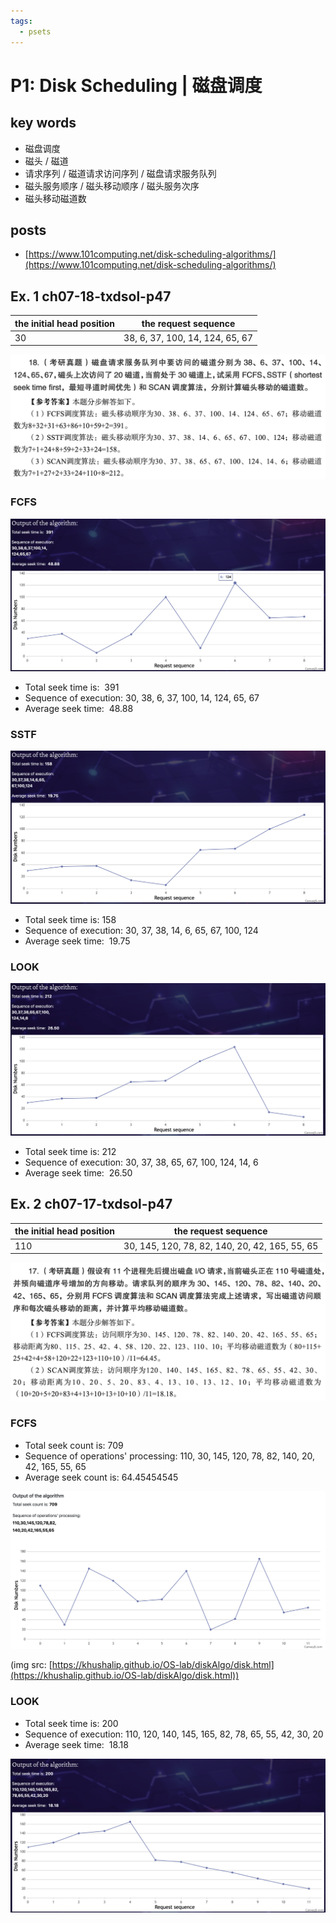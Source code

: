 ```yaml
---
tags:
  - psets
---
```


# P1: Disk Scheduling | 磁盘调度

## key words

- 磁盘调度
- 磁头 / 磁道
- 请求序列 / 磁道请求访问序列 / 磁盘请求服务队列
- 磁头服务顺序 / 磁头移动顺序 / 磁头服务次序
- 磁头移动磁道数

## posts

- [https://www.101computing.net/disk-scheduling-algorithms/](https://www.101computing.net/disk-scheduling-algorithms/)

## Ex. 1 ch07-18-txdsol-p47

| the initial head position | the request sequence            |
| ------------------------- | ------------------------------- |
| 30                        | 38, 6, 37, 100, 14, 124, 65, 67 |

![](assets/ch07-18-txdsol-p47.png)

### FCFS

![](assets/ch07-18-txdsol-p47-FCFS.png)

- Total seek time is:  391
- Sequence of execution: 30, 38, 6, 37, 100, 14, 124, 65, 67
- Average seek time:  48.88

### SSTF

![](assets/ch07-18-txdsol-p47-SSTF.png)

- Total seek time is: 158
- Sequence of execution: 30, 37, 38, 14, 6, 65, 67, 100, 124
- Average seek time:  19.75

### LOOK

![](assets/ch07-18-txdsol-p47-LOOK.png)

- Total seek time is: 212
- Sequence of execution: 30, 37, 38, 65, 67, 100, 124, 14, 6
- Average seek time:  26.50

## Ex. 2 ch07-17-txdsol-p47

| the initial head position | the request sequence                           |
| ------------------------- | ---------------------------------------------- |
| 110                       | 30, 145, 120, 78, 82, 140, 20, 42, 165, 55, 65 |

![](assets/ch07-17-txdsol-p47.png)

### FCFS

- Total seek count is: 709
- Sequence of operations' processing: 110, 30, 145, 120, 78, 82, 140, 20, 42, 165, 55, 65
- Average seek count is: 64.45454545

![](assets/ch07-17-txdsol-p47-FCFS.png)

(img src: [https://khushalip.github.io/OS-lab/diskAlgo/disk.html](https://khushalip.github.io/OS-lab/diskAlgo/disk.html))

### LOOK

- Total seek time is: 200
- Sequence of execution: 110, 120, 140, 145, 165, 82, 78, 65, 55, 42, 30, 20
- Average seek time:  18.18

![](assets/ch07-17-txdsol-p47-LOOK.png)


